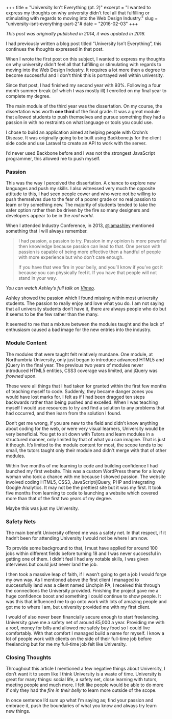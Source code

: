 +++
title = "University Isn't Everything (pt. 2)"
excerpt = "I wanted to express my thoughts on why university didn't feel all that fulfilling or stimulating with regards to moving into the Web Design Industry."
slug = "university-isnt-everything-part-2"#
date = "2016-02-03"
+++

_This post was originally published in 2014, it was updated in 2016._

I had previously written a blog post titled “University Isn’t Everything”, this continues the thoughts expressed in that post.

When I wrote the first post on this subject, I wanted to express my thoughts on why university didn't feel all that fulfilling or stimulating with regards to moving into the Web Design Industry. It requires a lot more then a degree to become successful and I don't think this is portrayed well within university.

Since that post, I had finished my second year with 93%. Following a four month summer break (of which I was mostly ill) I enrolled on my final year to complete my degree.

The main module of the third year was the dissertation. On my course, the dissertation was worth **one third** of the final grade. It was a great module that allowed students to push themselves and pursue something they had a passion in with no restraints on what language or tools you could use.

I chose to build an application aimed at helping people with Crohn’s Disease. It was originally going to be built using Backbone.js for the client side code and use Laravel to create an API to work with the server.

I’d never used Backbone before and I was not the strongest JavaScript programmer, this allowed me to push myself.

### Passion

This was the way I perceived the dissertation. A chance to explore new languages and push my skills. I also witnessed very much the opposite attitude to this, I had seen people cower and who were not be willing to push themselves due to the fear of a poorer grade or no real passion to learn or try something new. The majority of students tended to take the safer option rather then be driven by the fire so many designers and developers appear to be in the _real world_.

When I attended Industry Conference, in 2013, [@iamashley](https://twitter.com/iamashley) mentioned something that I will always remember.

> I had passion, a passion to try. Passion in my opinion is more powerful then knowledge because passion can lead to that. One person with passion is capable of being more effective then a handful of people with more experience but who don’t care enough.
>
> If you have that wee fire in your belly, and you’ll know if you’ve got it because you can physically feel it. If you have that people will not stand in your way.

_You can watch Ashley’s full talk on [Vimeo](http://vimeo.com/67567032)._

Ashley showed the passion which I found missing within most university students. The passion to really enjoy and love what you do. I am not saying that all university students don’t have it, there are always people who do but it seems to be the few rather than the many.

It seemed to me that a mixture between the modules taught and the lack of enthusiasm caused a bad image for the new entries into the industry.

### Module Content

The modules that were taught felt relatively mundane. One module, at Northumbria University, only just began to introduce advanced HTML5 and jQuery in the final year. The previous two years of modules never introduced HTML5 entities, CSS3 coverage was limited, and jQuery was _frowned_ upon.

These were all things that I had taken for granted within the first few months of teaching myself to code. Suddenly, they became danger zones you would have lost marks for. I felt as if I had been dragged ten steps backwards rather than being pushed and excelled. When I was teaching myself I would use resources to try and find a solution to any problems that had occurred, and then learn from the solution I found.

Don’t get me wrong, if you are new to the field and didn't know anything about coding for the web, or were very visual learners, University would be very beneficial. You get to sit down with Tutors and learn modules in a structured manner, only limited by that of what you can imagine. That is just it though. It’s limited to the module content for most, the scope tends to be small, the tutors taught only their module and didn't merge with that of other modules.

Within five months of me learning to code and building confidence I had launched my first website. This was a custom WordPress theme for a lovely woman who took a chance with me because I showed passion. The website involved coding HTML5, CSS3, JavaScript/jQuery, PHP and integrating Google Analytics. It may not be the prettiest site but it was my first. It took five months from learning to code to launching a website which covered more than that of the first two years of my degree.

Maybe this was just my University.

### Safety Nets

The main benefit University offered me was a safety net. In that respect, if it hadn’t been for attending University I would not be where I am now.

To provide some background to that, I must have applied for around 100 jobs within different fields before turning 18 and I was never successful in getting one of them. I didn’t feel I had any notable skills, I was given interviews but could just never land the job.

I then took a massive leap of faith, if I wasn’t going to get a job I would forge my own way. As I mentioned above the first client I managed to successfully land was a client named Linchpin PA, I received this through the connections the University provided. Finishing the project gave me a huge confidence boost and something I could continue to show people. It was this that influenced me to go onto work with lots of amazing people and got me to where I am, but university provided me with my first client.

I would of also never been financially secure enough to start freelancing. University gave me a safety net of around £5,000 a year. Providing me with a roof, money for bills and allowed me safely buy food so I could live comfortably. With that comfort I managed build a name for myself. I know a lot of people work with clients on the side of their full-time job before freelancing but for me my full-time job felt like University.

### Closing Thoughts

Throughout this article I mentioned a few negative things about University, I don’t want it to seem like I think University is a waste of time. University is great for many things: social life, a safety net, close learning with tutors, meeting people and much more. I felt like people would be able to do more if only they had the _fire in their belly_ to learn more outside of the scope.

In once sentence I’d sum up what I’m saying as; find your passion and embrace it, push the boundaries of what you know and always try learn new things.
